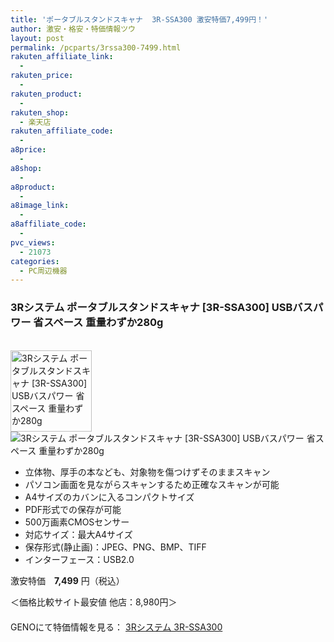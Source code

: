 ```yaml
---
title: 'ポータブルスタンドスキャナ  3R-SSA300 激安特価7,499円！'
author: 激安・格安・特価情報ツウ
layout: post
permalink: /pcparts/3rssa300-7499.html
rakuten_affiliate_link:
  - 
rakuten_price:
  - 
rakuten_product:
  - 
rakuten_shop:
  - 楽天店
rakuten_affiliate_code:
  - 
a8price:
  - 
a8shop:
  - 
a8product:
  - 
a8image_link:
  - 
a8affiliate_code:
  - 
pvc_views:
  - 21073
categories:
  - PC周辺機器
---
```

### 3Rシステム ポータブルスタンドスキャナ [3R-SSA300] USBバスパワー 省スペース 重量わずか280g

<div class="img-bg2 img_L">
  <a href="http://px.a8.net/svt/ejp?a8mat=1I0DKG+A2L0YI+1TD2+5ZEMP&#038;a8ejpredirect=http://www.geno-web.jp/shopdetail/000000033693" title="3Rシステム ポータブルスタンドスキャナ [3R-SSA300] USBバスパワー 省スペース 重量わずか280g" target="_blank"><br /> <img border="0" alt="3Rシステム ポータブルスタンドスキャナ [3R-SSA300] USBバスパワー 省スペース 重量わずか280g" src="http://i2.wp.com/www.geno-web.jp/shopimages/genoweb/0000000336934.jpg?w=130"width="130" data-recalc-dims="1" /></a><br /> <img border="0" src="http://i2.wp.com/www16.a8.net/0.gif?resize=1%2C1" alt="3Rシステム ポータブルスタンドスキャナ [3R-SSA300] USBバスパワー 省スペース 重量わずか280g" data-recalc-dims="1" />
</div>

<!--more-->

  * 立体物、厚手の本なども、対象物を傷つけずそのままスキャン
  * パソコン画面を見ながらスキャンするため正確なスキャンが可能
  * A4サイズのカバンに入るコンパクトサイズ
  * PDF形式での保存が可能
  * 500万画素CMOSセンサー
  * 対応サイズ：最大A4サイズ
  * 保存形式(静止画)：JPEG、PNG、BMP、TIFF
  * インターフェース：USB2.0

激安特価　<span class="tokka-price"><strong>7,499</strong></span> 円（税込）

＜価格比較サイト最安値 他店：8,980円＞  
　  
GENOにて特価情報を見る： <span class="fs150p"><a href="http://px.a8.net/svt/ejp?a8mat=1I0DKG+A2L0YI+1TD2+5ZEMP&#038;a8ejpredirect=http://www.geno-web.jp/shopdetail/000000033693" target="_blank">3Rシステム 3R-SSA300</a></span>